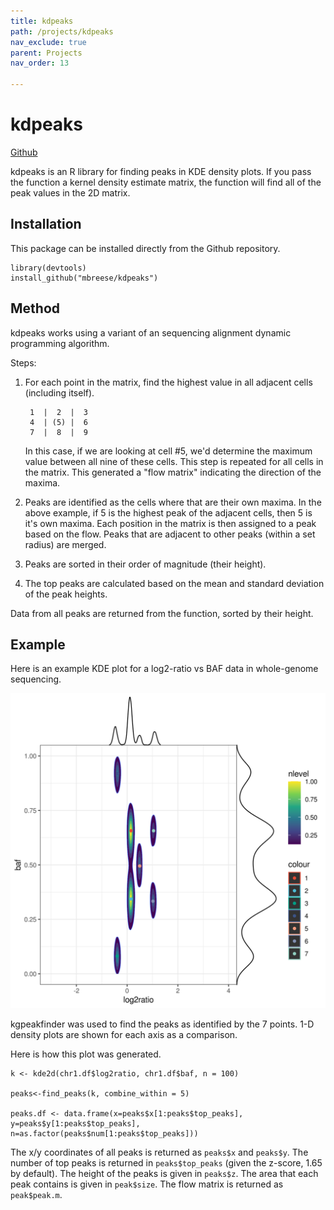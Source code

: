```yaml
---
title: kdpeaks
path: /projects/kdpeaks
nav_exclude: true
parent: Projects
nav_order: 13

---
```


# kdpeaks
[Github](https://github.com/mbreese/kdpeaks)

kdpeaks is an R library for finding peaks in KDE density plots. If you pass the function a kernel density estimate matrix, the
function will find all of the peak values in the 2D matrix. 

## Installation

This package can be installed directly from the Github repository.

    library(devtools)
    install_github("mbreese/kdpeaks")


## Method

kdpeaks works using a variant of an sequencing alignment dynamic programming algorithm.

Steps:

1. For each point in the matrix, find the highest value in all adjacent cells (including itself).

        1  |  2  |  3
        4  | (5) |  6
        7  |  8  |  9

    In this case, if we are looking at cell #5, we'd determine the maximum value between all nine of these cells. This step is repeated for all cells in the matrix. This generated a "flow matrix" indicating the direction of the maxima.

2. Peaks are identified as the cells where that are their own maxima. In the above example, if 5 is the highest peak of the adjacent cells, then 5 is it's own maxima. Each position in the matrix is then assigned to a peak based on the flow. Peaks that are adjacent to other peaks (within a set radius) are merged.

3. Peaks are sorted in their order of magnitude (their height).

4. The top peaks are calculated based on the mean and standard deviation of the peak heights.

Data from all peaks are returned from the function, sorted by their height.

## Example

Here is an example KDE plot for a log2-ratio vs BAF data in whole-genome sequencing.

![KDE plot](/assets/img/chr1_plot2.png)

kgpeakfinder was used to find the peaks as identified by the 7 points. 1-D density plots are shown for each axis as a comparison.

Here is how this plot was generated.

    k <- kde2d(chr1.df$log2ratio, chr1.df$baf, n = 100)

    peaks<-find_peaks(k, combine_within = 5)
    
    peaks.df <- data.frame(x=peaks$x[1:peaks$top_peaks], y=peaks$y[1:peaks$top_peaks], n=as.factor(peaks$num[1:peaks$top_peaks]))

The x/y coordinates of all peaks is returned as `peaks$x` and `peaks$y`. The number of top peaks is returned in `peaks$top_peaks` (given the z-score, 1.65 by default). The height of the peaks is given in `peaks$z`. The area that each peak contains is given in `peak$size`. The flow matrix is returned as `peak$peak.m`.

